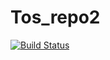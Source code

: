 # Tos_repo2

[![Build Status](https://travis-ci.org/DavidSolid/Tos_repo2.svg?branch=master)](https://travis-ci.org/DavidSolid/Tos_repo2)
